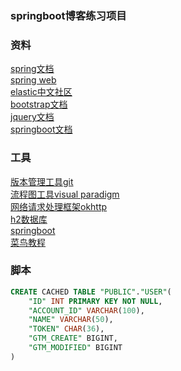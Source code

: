 ### springboot博客练习项目
### 资料
[spring文档](https://spring.io/guides)  
[spring web](https://spring.io/guides/gs/serving-web-content/)  
[elastic中文社区](https://elasticsearch.cn/)  
[bootstrap文档](https://v3.bootcss.com/)  
[jquery文档](http://www.jq22.com/jquery-info122)  
[springboot文档](https://docs.spring.io/spring-boot/docs/2.2.5.RELEASE/reference/html/spring-boot-features.html#boot-features-spring-application)  

### 工具
[版本管理工具git](https://git-scm.com/)  
[流程图工具visual paradigm](https://www.visual-paradigm.com/cn/download/community.jsp)  
[网络请求处理框架okhttp](https://square.github.io/okhttp/)  
[h2数据库](https://mvnrepository.com/artifact/com.h2database/h2)  
[springboot](https://docs.spring.io/spring-boot/docs/2.2.5.RELEASE/reference/html/spring-boot-features.html#boot-features-spring-application)  
[菜鸟教程](https://www.runoob.com/mysql/mysql-where-clause.html)  
### 脚本
```sql
CREATE CACHED TABLE "PUBLIC"."USER"(
    "ID" INT PRIMARY KEY NOT NULL,
    "ACCOUNT_ID" VARCHAR(100),
    "NAME" VARCHAR(50),
    "TOKEN" CHAR(36),
    "GTM_CREATE" BIGINT,
    "GTM_MODIFIED" BIGINT
)
```